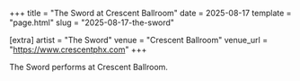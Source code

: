 +++
title = "The Sword at Crescent Ballroom"
date = 2025-08-17
template = "page.html"
slug = "2025-08-17-the-sword"

[extra]
artist = "The Sword"
venue = "Crescent Ballroom"
venue_url = "https://www.crescentphx.com"
+++

The Sword performs at Crescent Ballroom.
